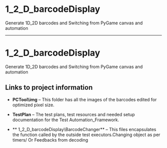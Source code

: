 # 1_2_D_barcodeDisplay
Generate 1D_2D barcodes and Switching from PyGame canvas and automation

***

# 1_2_D_barcodeDisplay
Generate 1D_2D barcodes and Switching from PyGame canvas and automation

## Links to project information

- **PCTool\img**  – This folder has all the images of the barcodes edited for optimized pixel size.

- **TestPlan** – The test plans, test resources and needed setup documentation for the Test Automation_Framework.

- ** 1_2_D_barcodeDisplay\BarcodeChanger**  – This files encapsulates the function called by the outside test executors.Changing object as per timers/ Or Feedbacks from decoding
